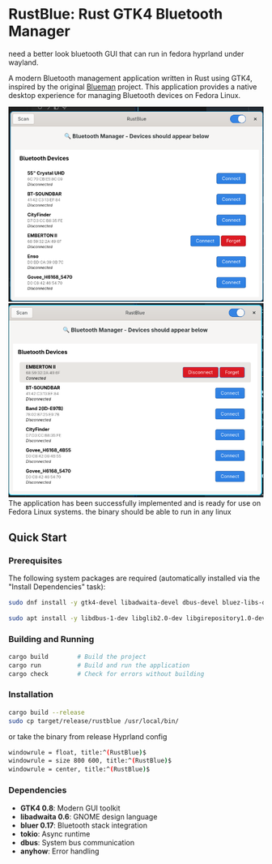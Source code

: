 # RustBlue: Rust GTK4 Bluetooth Manager

need a better look bluetooth GUI that can run in fedora hyprland under wayland.


A modern Bluetooth management application written in Rust using GTK4, inspired by the original [Blueman](https://github.com/blueman-project/blueman) project. This application provides a native desktop experience for managing Bluetooth devices on Fedora Linux.

![alt text](image.png)
![alt text](image-1.png)
The application has been successfully implemented and is ready for use on Fedora Linux systems.
the binary should be able to run in any linux

## Quick Start

### Prerequisites

The following system packages are required (automatically installed via the "Install Dependencies" task):

```bash
sudo dnf install -y gtk4-devel libadwaita-devel dbus-devel bluez-libs-devel
```
```bash
sudo apt install -y libdbus-1-dev libglib2.0-dev libgirepository1.0-dev libgdk-pixbuf2.0-dev libpango1.0-dev libgraphene-1.0-dev libgtk-4-dev libadwaita-1-dev pkg-config
```

### Building and Running

   ```bash
   cargo build        # Build the project
   cargo run          # Build and run the application
   cargo check        # Check for errors without building
   ```

### Installation

```bash
cargo build --release
sudo cp target/release/rustblue /usr/local/bin/
```

or take the binary from release
Hyprland config
```bash
windowrule = float, title:^(RustBlue)$
windowrule = size 800 600, title:^(RustBlue)$
windowrule = center, title:^(RustBlue)$
```
### Dependencies

- **GTK4 0.8**: Modern GUI toolkit
- **libadwaita 0.6**: GNOME design language
- **bluer 0.17**: Bluetooth stack integration
- **tokio**: Async runtime
- **dbus**: System bus communication
- **anyhow**: Error handling

